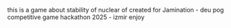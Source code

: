 this is a game about stability of nuclear of 
created for Jamination - deu pog competitive game hackathon
2025 - izmir
enjoy
